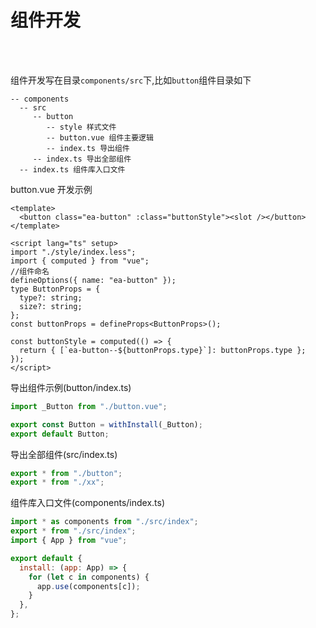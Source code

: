 # 组件开发

<br />
<br />

组件开发写在目录`components/src`下,比如`button`组件目录如下

```
-- components
  -- src
     -- button
        -- style 样式文件
        -- button.vue 组件主要逻辑
        -- index.ts 导出组件
     -- index.ts 导出全部组件
  -- index.ts 组件库入口文件

```

button.vue 开发示例

```vue
<template>
  <button class="ea-button" :class="buttonStyle"><slot /></button>
</template>

<script lang="ts" setup>
import "./style/index.less";
import { computed } from "vue";
//组件命名
defineOptions({ name: "ea-button" });
type ButtonProps = {
  type?: string;
  size?: string;
};
const buttonProps = defineProps<ButtonProps>();

const buttonStyle = computed(() => {
  return { [`ea-button--${buttonProps.type}`]: buttonProps.type };
});
</script>
```

导出组件示例(button/index.ts)

```js
import _Button from "./button.vue";

export const Button = withInstall(_Button);
export default Button;
```

导出全部组件(src/index.ts)

```js
export * from "./button";
export * from "./xx";
```

组件库入口文件(components/index.ts)

```js
import * as components from "./src/index";
export * from "./src/index";
import { App } from "vue";

export default {
  install: (app: App) => {
    for (let c in components) {
      app.use(components[c]);
    }
  },
};
```
